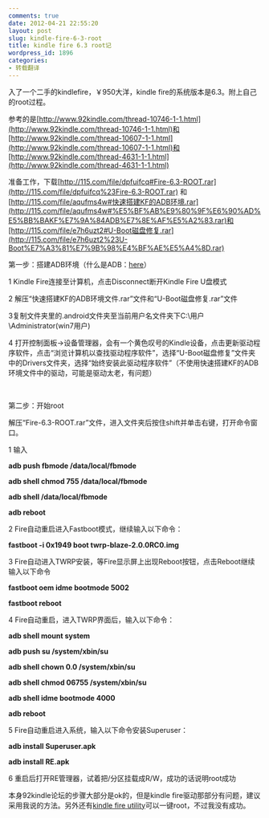 ```yaml
---
comments: true
date: 2012-04-21 22:55:20
layout: post
slug: kindle-fire-6-3-root
title: kindle fire 6.3 root记
wordpress_id: 1896
categories:
- 转载翻译
---
```


入了一个二手的kindlefire，￥950大洋，kindle fire的系统版本是6.3。附上自己的root过程。




参考的是[http://www.92kindle.com/thread-10746-1-1.html](http://www.92kindle.com/thread-10746-1-1.html)和[http://www.92kindle.com/thread-10607-1-1.html](http://www.92kindle.com/thread-10607-1-1.html)和[http://www.92kindle.com/thread-4631-1-1.html](http://www.92kindle.com/thread-4631-1-1.html)







准备工作，下载[http://115.com/file/dpfuifcq#Fire-6.3-ROOT.rar](http://115.com/file/dpfuifcq%23Fire-6.3-ROOT.rar) 和[http://115.com/file/aqufms4w#快速搭建KF的ADB环境.rar](http://115.com/file/aqufms4w#%E5%BF%AB%E9%80%9F%E6%90%AD%E5%BB%BAKF%E7%9A%84ADB%E7%8E%AF%E5%A2%83.rar)和[http://115.com/file/e7h6uzt2#U-Boot磁盘修复.rar](http://115.com/file/e7h6uzt2%23U-Boot%E7%A3%81%E7%9B%98%E4%BF%AE%E5%A4%8D.rar)







第一步：搭建ADB环境（什么是ADB：[here](http://www.anzhuoba.com/thread-12866-1-1.html)）




1 Kindle Fire连接至计算机，点击Disconnect断开Kindle Fire U盘模式




2 解压“快速搭建KF的ADB环境文件.rar”文件和“U-Boot磁盘修复.rar”文件




3复制文件夹里的.android文件夹至当前用户名文件夹下C:\用户\Administrator(win7用户)




4 打开控制面板->设备管理器，会有一个黄色叹号的Kindle设备，点击更新驱动程序软件，点击“浏览计算机以查找驱动程序软件”，选择“U-Boot磁盘修复”文件夹中的Drivers文件夹，选择“始终安装此驱动程序软件”（不使用快速搭建KF的ADB环境文件中的驱动，可能是驱动太老，有问题）




 <!-- more -->




第二步：开始root




解压“Fire-6.3-ROOT.rar”文件，进入文件夹后按住shift并单击右键，打开命令窗口。




1 输入




**adb push fbmode /data/local/fbmode**  
  
**adb shell chmod 755 /data/local/fbmode**  
  
**adb shell /data/local/fbmode**  
  
**adb reboot**




2 Fire自动重启进入Fastboot模式，继续输入以下命令：  
  
**fastboot -i 0x1949 boot twrp-blaze-2.0.0RC0.img**




3 Fire自动进入TWRP安装，等Fire显示屏上出现Reboot按钮，点击Reboot继续输入以下命令  
  
**fastboot oem idme bootmode 5002**  
  
**fastboot reboot**




4 Fire自动重启，进入TWRP界面后，输入以下命令：  
  
**adb shell mount system**  
  
**adb push su /system/xbin/su**  
  
**adb shell chown 0.0 /system/xbin/su**  
  
**adb shell chmod 06755 /system/xbin/su**  
  
**adb shell idme bootmode 4000**  
  
**adb reboot**




5 Fire自动重启进入系统，输入以下命令安装Superuser：  
  
**adb install Superuser.apk**  
  
**adb install RE.apk**




6 重启后打开RE管理器，试着把/分区挂载成R/W，成功的话说明root成功







本身92kindle论坛的步骤大部分是ok的，但是kindle fire驱动那部分有问题，建议采用我说的方法。另外还有[kindle fire utility](http://forum.xda-developers.com/showthread.php?t=1399889)可以一键root，不过我没有成功。



